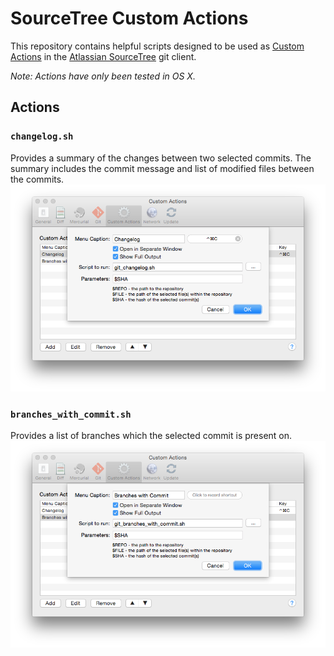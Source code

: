 # SourceTree Custom Actions

This repository contains helpful scripts designed to be used as 
[Custom Actions][stree-custom-actions] in the [Atlassian SourceTree][stree] git
client. 

*Note: Actions have only been tested in OS X.*

## Actions

### `changelog.sh`
Provides a summary of the changes between two selected commits. The summary
includes the commit message and list of modified files between the commits.
![Custom Action settings for changelog.sh][screenshot-changelog]

### `branches_with_commit.sh`
Provides a list of branches which the selected commit is present on.
![Custom Action settings for branches_with_commit.sh][screenshot-branches_with_commit]


[stree]: http://www.sourcetreeapp.com
[stree-custom-actions]: https://blog.sourcetreeapp.com/2012/02/08/custom-actions-more-power-to-you/

[screenshot-changelog]: screenshots/changelog.png
[screenshot-branches_with_commit]: screenshots/branches_with_commit.png

